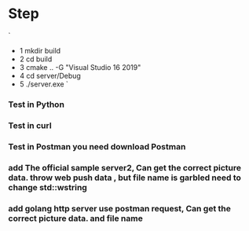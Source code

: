 # Step 
`
* 1  mkdir build
* 2  cd build 
* 3  cmake .. -G "Visual Studio 16 2019"
* 4  cd server/Debug
* 5  ./server.exe 
`

### Test in Python 
### Test in curl 
### Test in Postman you need download Postman 

### add  The official sample server2, Can get the correct picture data. throw web push data ,  but file name is garbled need to change std::wstring

### add golang http server use postman request, Can get the correct picture data. and file name 